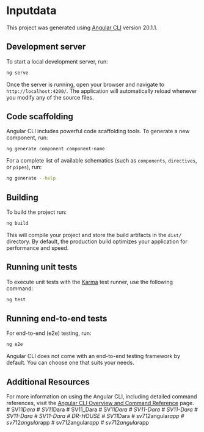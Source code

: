 # Inputdata

This project was generated using [Angular CLI](https://github.com/angular/angular-cli) version 20.1.1.

## Development server

To start a local development server, run:

```bash
ng serve
```

Once the server is running, open your browser and navigate to `http://localhost:4200/`. The application will automatically reload whenever you modify any of the source files.

## Code scaffolding

Angular CLI includes powerful code scaffolding tools. To generate a new component, run:

```bash
ng generate component component-name
```

For a complete list of available schematics (such as `components`, `directives`, or `pipes`), run:

```bash
ng generate --help
```

## Building

To build the project run:

```bash
ng build
```

This will compile your project and store the build artifacts in the `dist/` directory. By default, the production build optimizes your application for performance and speed.

## Running unit tests

To execute unit tests with the [Karma](https://karma-runner.github.io) test runner, use the following command:

```bash
ng test
```

## Running end-to-end tests

For end-to-end (e2e) testing, run:

```bash
ng e2e
```

Angular CLI does not come with an end-to-end testing framework by default. You can choose one that suits your needs.

## Additional Resources

For more information on using the Angular CLI, including detailed command references, visit the [Angular CLI Overview and Command Reference](https://angular.dev/tools/cli) page.
#   S V 1 1 _ D a r a  
 #   S V 1 1 _ D a r a  
 # SV11_Dara
#   S V 1 1 _ D a r a  
 # SV11-Dara
#   S V 1 1 - D a r a  
 #   S V 1 1 - D a r a  
 #   S V 1 1 - D a r a  
 #   D R - H O U S E  
 #   S V 1 1 _ D a r a  
 #   s v 7 _ 1 2 _ a n g u l a r _ a p p  
 #   s v 7 _ 1 2 _ a n g u l a r _ a p p  
 #   s v 7 _ 1 2 _ a n g u l a r _ a p p  
 #   s v 7 _ 1 2 _ a n g u l a r _ a p p  
 